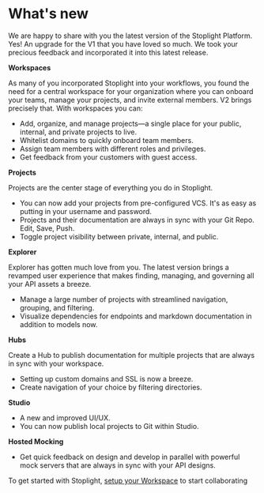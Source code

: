 # What's new

We are happy to share with you the latest version of the Stoplight Platform. Yes! An upgrade for the V1 that you have loved so much. We took your precious feedback and incorporated it into this latest release.
 
**Workspaces**

As many of you incorporated Stoplight into your workflows, you found the need for a central workspace for your organization where you can onboard your teams, manage your projects, and invite external members.  V2 brings precisely that. With workspaces you can: 
- Add, organize, and manage projects—a single place for your public, internal, and private projects to live. 
- Whitelist domains to quickly onboard team members.
- Assign team members with different roles and privileges. 
- Get feedback from your customers with guest access.

**Projects**

Projects are the center stage of everything you do in Stoplight. 
- You can now add your projects from pre-configured VCS. It's as easy as putting in your username and password. 
- Projects and their documentation are always in sync with your Git Repo. Edit, Save, Push. 
- Toggle project visibility between private, internal, and public.

**Explorer**

Explorer has gotten much love from you. The latest version brings a revamped user experience that makes finding, managing, and governing all your API assets a breeze. 
- Manage a large number of projects with streamlined navigation, grouping, and filtering. 
- Visualize dependencies for endpoints and markdown documentation in addition to models now. 

**Hubs**

Create a Hub to publish documentation for multiple projects that are always in sync with your workspace. 
- Setting up custom domains and SSL is now a breeze.
- Create navigation of your choice by filtering directories. 

**Studio**

-  A new and improved UI/UX.
-  You can now publish local projects to Git within Studio.

**Hosted Mocking**

- Get quick feedback on design and develop in parallel with powerful mock servers that are always in sync with your API designs. 

To get started with Stoplight, [setup your Workspace](2.workspace-setup.md) to start collaborating
